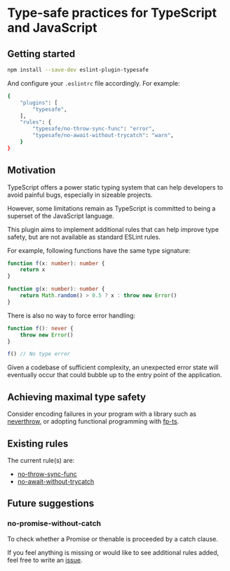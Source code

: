 # Type-safe practices for TypeScript and JavaScript

## Getting started

```bash
npm install --save-dev eslint-plugin-typesafe
```

And configure your `.eslintrc` file accordingly. For example:

```bash
{
    "plugins": [
        "typesafe",
    ],
    "rules": {
        "typesafe/no-throw-sync-func": "error",
        "typesafe/no-await-without-trycatch": "warn",
    }
}
```

## Motivation

TypeScript offers a power static typing system that can help developers to avoid painful bugs, especially in sizeable projects.

However, some limitations remain as TypeScript is committed to being a superset of the JavaScript language.

This plugin aims to implement additional rules that can help improve type safety, but are not available as standard ESLint rules.

For example, following functions have the same type signature:

```ts
function f(x: number): number {
    return x
}

function g(x: number): number {
    return Math.random() > 0.5 ? x : throw new Error()
}
```

There is also no way to force error handling:

```ts
function f(): never {
    throw new Error()
}

f() // No type error
```

Given a codebase of sufficient complexity, an unexpected error state will eventually occur that could bubble up to the entry point of the application.

## Achieving maximal type safety

Consider encoding failures in your program with a library such as [neverthrow](https://www.npmjs.com/package/neverthrow), or adopting functional programming with [fp-ts](https://www.npmjs.com/package/fp-ts).

## Existing rules

The current rule(s) are:

* [no-throw-sync-func](./docs/rules/no-throw-sync-func.md)
* [no-await-without-trycatch](./docs/rules/no-await-without-trycatch.md)

## Future suggestions

### no-promise-without-catch

To check whether a Promise or thenable is proceeded by a catch clause.

If you feel anything is missing or would like to see additional rules added, feel free to write an [issue](https://github.com/liangyuanruo/eslint-plugin-typesafe/issues).
